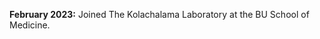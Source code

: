 <!-- ---
title: Joined The Kolachalama Laboratory at the BU School of Medicine.
date: 2023-02-01
--- -->
**February 2023:** Joined The Kolachalama Laboratory at the BU School of Medicine.